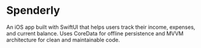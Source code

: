 # Spenderly
An iOS app built with SwiftUI that helps users track their income, expenses, and current balance. Uses CoreData for offline persistence and MVVM architecture for clean and maintainable code.
